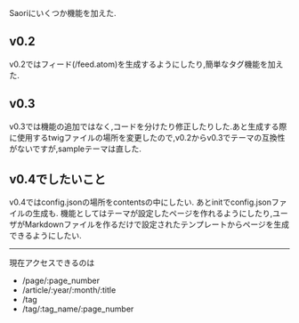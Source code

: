 Saoriにいくつか機能を加えた.
## v0.2
v0.2ではフィード(/feed.atom)を生成するようにしたり,簡単なタグ機能を加えた.
## v0.3
v0.3では機能の追加ではなく,コードを分けたり修正したりした.あと生成する際に使用するtwigファイルの場所を変更したので,v0.2からv0.3でテーマの互換性がないですが,sampleテーマは直した.
## v0.4でしたいこと
v0.4ではconfig.jsonの場所をcontentsの中にしたい. あとinitでconfig.jsonファイルの生成も. 機能としてはテーマが設定したページを作れるようにしたり,ユーザがMarkdownファイルを作るだけで設定されたテンプレートからページを生成できるようにしたい.  
***
現在アクセスできるのは
- /page/:page_number
- /article/:year/:month/:title
- /tag
- /tag/:tag_name/:page_number
